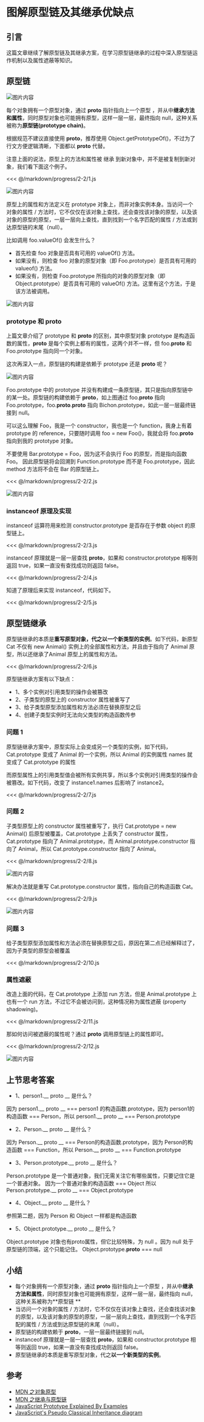 # 图解原型链及其继承优缺点

## 引言

这篇文章继续了解原型链及其继承方案，在学习原型链继承的过程中深入原型链运作机制以及属性遮蔽等知识。

## 原型链

![图片内容](http://resource.muyiy.vip/image/2019-07-24-060312.jpg)

每个对象拥有一个原型对象，通过 __proto__ 指针指向上一个原型 ，并从中**继承方法和属性**，同时原型对象也可能拥有原型，这样一层一层，最终指向 null，这种关系被称为**原型链(prototype chain)**。

根据规范不建议直接使用 __proto__，推荐使用 Object.getPrototypeOf()，不过为了行文方便逻辑清晰，下面都以 __proto__ 代替。

注意上面的说法，原型上的方法和属性被 继承 到新对象中，并不是被复制到新对象，我们看下面这个例子。

<<< @/markdown/progress/2-2/1.js

![图片内容](http://resource.muyiy.vip/image/2019-07-24-060313.jpg)

原型上的属性和方法定义在 prototype 对象上，而非对象实例本身。当访问一个对象的属性 / 方法时，它不仅仅在该对象上查找，还会查找该对象的原型，以及该对象的原型的原型，一层一层向上查找，直到找到一个名字匹配的属性 / 方法或到达原型链的末尾（null）。

比如调用 foo.valueOf() 会发生什么？

- 首先检查 foo 对象是否具有可用的 valueOf() 方法。
- 如果没有，则检查 foo 对象的原型对象（即 Foo.prototype）是否具有可用的 valueof() 方法。
- 如果没有，则检查 Foo.prototype 所指向的对象的原型对象（即 Object.prototype）是否具有可用的 valueOf() 方法。这里有这个方法，于是该方法被调用。

![图片内容](http://resource.muyiy.vip/image/2019-07-24-060314.jpg)

### prototype 和 __proto__

上篇文章介绍了 prototype 和 __proto__ 的区别，其中原型对象 prototype 是构造函数的属性，__proto__ 是每个实例上都有的属性，这两个并不一样，但 foo.__proto__ 和 Foo.prototype 指向同一个对象。

这次再深入一点，原型链的构建是依赖于 prototype 还是 __proto__ 呢？

![图片内容](http://resource.muyiy.vip/image/2019-07-24-060316.png)

Foo.prototype 中的 prototype 并没有构建成一条原型链，其只是指向原型链中的某一处。原型链的构建依赖于 __proto__，如上图通过 foo.__proto__ 指向 Foo.prototype，foo.__proto__.__proto__ 指向 Bichon.prototype，如此一层一层最终链接到 null。

可以这么理解 Foo，我是一个 constructor，我也是一个 function，我身上有着 prototype 的 reference，只要随时调用 foo = new Foo()，我就会将 foo.__proto__ 指向到我的 prototype 对象。

不要使用 Bar.prototype = Foo，因为这不会执行 Foo 的原型，而是指向函数 Foo。 因此原型链将会回溯到 Function.prototype 而不是 Foo.prototype，因此 method 方法将不会在 Bar 的原型链上。

<<< @/markdown/progress/2-2/2.js

![图片内容](http://resource.muyiy.vip/image/2019-07-24-060316.jpg)

### instanceof 原理及实现

instanceof 运算符用来检测 constructor.prototype 是否存在于参数 object 的原型链上。

<<< @/markdown/progress/2-2/3.js

instanceof 原理就是一层一层查找 __proto__，如果和 constructor.prototype 相等则返回 true，如果一直没有查找成功则返回 false。

<<< @/markdown/progress/2-2/4.js

知道了原理后来实现 instanceof，代码如下。

<<< @/markdown/progress/2-2/5.js

## 原型链继承

原型链继承的本质是**重写原型对象，代之以一个新类型的实例**。如下代码，新原型 Cat 不仅有 new Animal() 实例上的全部属性和方法，并且由于指向了 Animal 原型，所以还继承了Animal 原型上的属性和方法。

<<< @/markdown/progress/2-2/6.js

原型链继承方案有以下缺点：

- 1、多个实例对引用类型的操作会被篡改
- 2、子类型的原型上的 constructor 属性被重写了
- 3、给子类型原型添加属性和方法必须在替换原型之后
- 4、创建子类型实例时无法向父类型的构造函数传参

### 问题 1

原型链继承方案中，原型实际上会变成另一个类型的实例，如下代码，Cat.prototype 变成了 Animal 的一个实例，所以 Animal 的实例属性 names 就变成了 Cat.prototype 的属性

而原型属性上的引用类型值会被所有实例共享，所以多个实例对引用类型的操作会被篡改。如下代码，改变了 instance1.names 后影响了 instance2。

<<< @/markdown/progress/2-2/7.js

### 问题 2

子类型原型上的 constructor 属性被重写了，执行 Cat.prototype = new Animal() 后原型被覆盖，Cat.prototype 上丢失了 constructor 属性， Cat.prototype 指向了 Animal.prototype，而 Animal.prototype.constructor 指向了 Animal，所以 Cat.prototype.constructor 指向了 Animal。

<<< @/markdown/progress/2-2/8.js

![图片内容](http://resource.muyiy.vip/image/2019-07-24-060317.jpg)

解决办法就是重写 Cat.prototype.constructor 属性，指向自己的构造函数 Cat。

<<< @/markdown/progress/2-2/9.js

![图片内容](http://resource.muyiy.vip/image/2019-07-24-060319.jpg)

### 问题 3

给子类型原型添加属性和方法必须在替换原型之后，原因在第二点已经解释过了，因为子类型的原型会被覆盖

<<< @/markdown/progress/2-2/10.js

### 属性遮蔽

改造上面的代码，在 Cat.prototype 上添加 run 方法，但是 Animal.prototype 上也有一个 run 方法，不过它不会被访问到，这种情况称为属性遮蔽 (property shadowing)。

<<< @/markdown/progress/2-2/11.js

那如何访问被遮蔽的属性呢？通过 __proto__ 调用原型链上的属性即可。

<<< @/markdown/progress/2-2/12.js

![图片内容](http://resource.muyiy.vip/image/2019-07-24-60320.jpg)

## 上节思考答案

- 1、person1.__ proto __ 是什么？

因为 person1.__ proto __ === person1 的构造函数.prototype，因为 person1的构造函数 === Person，所以 person1.__ proto __ === Person.prototype
- 2、Person.__ proto __ 是什么？

因为 Person.__ proto __ === Person的构造函数.prototype，因为 Person的构造函数 === Function，所以 Person.__ proto __ === Function.prototype
- 3、Person.prototype.__ proto __ 是什么？

Person.prototype 是一个普通对象，我们无需关注它有哪些属性，只要记住它是一个普通对象。
因为一个普通对象的构造函数 === Object
所以 Person.prototype.__ proto __ === Object.prototype
- 4、Object.__ proto __ 是什么？

参照第二题，因为 Person 和 Object 一样都是构造函数
- 5、Object.prototype.__ proto __ 是什么？

Object.prototype 对象也有proto属性，但它比较特殊，为 null 。因为 null 处于原型链的顶端，这个只能记住。
Object.prototype.__proto__ === null

## 小结

- 每个对象拥有一个原型对象，通过 __proto__ 指针指向上一个原型 ，并从中**继承方法和属性**，同时原型对象也可能拥有原型，这样一层一层，最终指向 null，这种关系被称为**原型链 **
- 当访问一个对象的属性 / 方法时，它不仅仅在该对象上查找，还会查找该对象的原型，以及该对象的原型的原型，一层一层向上查找，直到找到一个名字匹配的属性 / 方法或到达原型链的末尾（null）。
- 原型链的构建依赖于 __proto__，一层一层最终链接到 null。
- instanceof 原理就是一层一层查找 __proto__，如果和 constructor.prototype 相等则返回 true，如果一直没有查找成功则返回 false。
- 原型链继承的本质是重写原型对象，代之**以一个新类型的实例**。

## 参考

- [MDN 之对象原型](https://developer.mozilla.org/zh-CN/docs/Learn/JavaScript/Objects/Object_prototypes)
- [MDN 之继承与原型链](https://developer.mozilla.org/zh-CN/docs/Web/JavaScript/Inheritance_and_the_prototype_chain)
- [JavaScript Prototype Explained By Examples](https://www.javascripttutorial.net/javascript-prototype/)
- [JavaScript's Pseudo Classical Inheritance diagram](https://kenneth-kin-lum.blogspot.com/2012/10/javascripts-pseudo-classical.html?showComment=1484288337339#c1393503225616140233)



